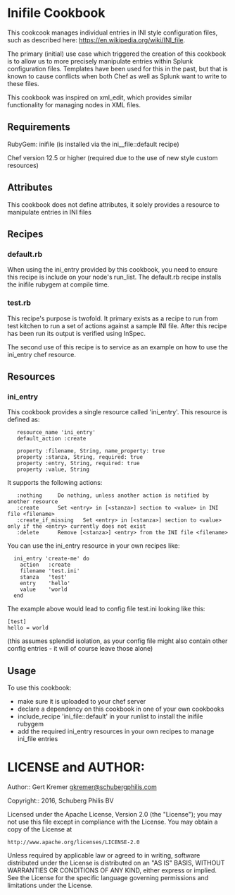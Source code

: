 # Inifile Cookbook

This cookcook manages individual entries in INI style configuration files,
such as described here: https://en.wikipedia.org/wiki/INI_file. 

The primary (initial) use case which triggered the creation of this cookbook
is to allow us to more precisely manipulate entries within Splunk configuration
files. Templates have been used for this in the past, but that is known to cause
conflicts when both Chef as well as Splunk want to write to these files.

This cookbook was inspired on xml_edit, which provides similar functionality
for managing nodes in XML files.


## Requirements

RubyGem: inifile (is installed via the ini__file::default recipe)

Chef version 12.5 or higher (required due to the use of new style custom resources)

## Attributes
This cookbook does not define attributes, it solely provides a resource to manipulate
entries in INI files

## Recipes

### default.rb

When using the ini_entry provided by this cookbook, you need to ensure this recipe
is include on your node's run_list. The default.rb recipe installs the inifile rubygem
at compile time.

### test.rb

This recipe's purpose is twofold. It primary exists as a recipe to run from test
kitchen to run a set of actions against a sample INI file. After this recipe has been run
its output is verified using InSpec.

The second use of this recipe is to service as an example on how to use the ini_entry chef
resource.

## Resources

### ini_entry

This cookbook provides a single resource called 'ini_entry'. This resource is defined as:
```
   resource_name 'ini_entry'
   default_action :create
   
   property :filename, String, name_property: true
   property :stanza, String, required: true
   property :entry, String, required: true
   property :value, String
```

It supports the following actions:
```
   :nothing		Do nothing, unless another action is notified by another resource
   :create		Set <entry> in [<stanza>] section to <value> in INI file <filename>
   :create_if_missing   Set <entry> in [<stanza>] section to <value> only if the <entry> currently does not exist
   :delete		Remove [<stanza>] <entry> from the INI file <filename>
```

You can use the ini_entry resource in your own recipes like:
```
  ini_entry 'create-me' do
    action   :create
    filename 'test.ini'
    stanza   'test'
    entry    'hello'
    value    'world
  end
```
The example above would lead to config file test.ini looking like this:
```
[test]
hello = world
```
(this assumes splendid isolation, as your config file might also contain other config entries - it will of course leave those alone)

## Usage

To use this cookbook:
- make sure it is uploaded to your chef server
- declare a dependency on this cookbook in one of your own cookbooks
- include_recipe 'ini_file::default' in your runlist to install the inifile rubygem
- add the required ini_entry resources in your own recipes to manage ini_file entries

# LICENSE and AUTHOR:

Author:: Gert Kremer <gkremer@schubergphilis.com>

Copyright:: 2016, Schuberg Philis BV

Licensed under the Apache License, Version 2.0 (the "License");
you may not use this file except in compliance with the License.
You may obtain a copy of the License at

    http://www.apache.org/licenses/LICENSE-2.0

Unless required by applicable law or agreed to in writing, software
distributed under the License is distributed on an "AS IS" BASIS,
WITHOUT WARRANTIES OR CONDITIONS OF ANY KIND, either express or implied.
See the License for the specific language governing permissions and
limitations under the License.
